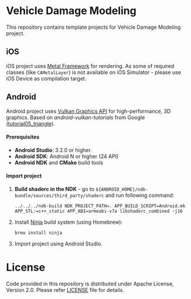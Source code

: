 # Vehicle Damage Modeling

This repository contains template projects for Vehicle Damage Modeling project.

## iOS

iOS project uses [Metal Framework](https://developer.apple.com/metal/) for rendering. As some of required classes (like `CAMetalLayer`) is not available on iOS Simulator - please use iOS Device as compilation target.

## Android

Android project uses [Vulkan Graphics API](https://developer.android.com/ndk/guides/graphics/) for high-performance, 3D graphics. Based on _android-vulkan-tutorials_ from Google ([tutorial05_triangle](https://github.com/googlesamples/android-vulkan-tutorials/tree/master/tutorial05_triangle/)).

#### Prerequisites

 - __Android Studio__: 3.2.0 or higher.
 - __Android SDK__: Android N or higher (24 API)
 - __Android NDK__ and __CMake__ build tools

#### Import project

 1. __Build shaderc in the NDK__ - go to `${ANDROID_HOME}/ndk-bundle/sources/third_party/shaderc` and run following command:

    ```
    ../../../ndk-build NDK_PROJECT_PATH=. APP_BUILD_SCRIPT=Android.mk APP_STL:=c++_static APP_ABI=armeabi-v7a libshaderc_combined -j16
    ```

 2. Install [Ninja](https://ninja-build.org/) build system (using Homebrew):

    ```
    brew install ninja
    ```

3. Import project using Android Studio.

# License

Code provided in this repository is distributed under Apache License, Version 2.0. Please refer [LICENSE](../master/LICENSE) file for details.
